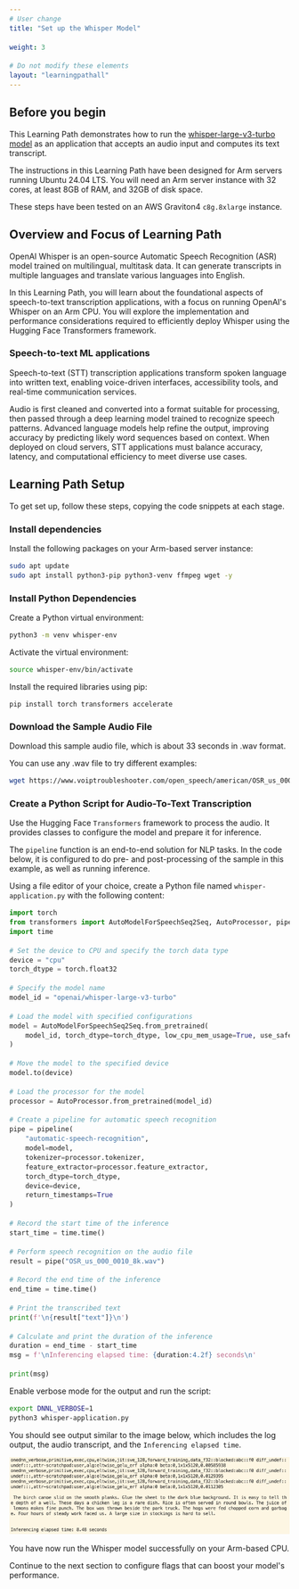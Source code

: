 ```yaml
---
# User change
title: "Set up the Whisper Model"

weight: 3

# Do not modify these elements
layout: "learningpathall"
---
```


## Before you begin

This Learning Path demonstrates how to run the [whisper-large-v3-turbo model](https://huggingface.co/openai/whisper-large-v3-turbo) as an application that accepts an audio input and computes its text transcript. 

The instructions in this Learning Path have been designed for Arm servers running Ubuntu 24.04 LTS. You will need an Arm server instance with 32 cores, at least 8GB of RAM, and 32GB of disk space. 

These steps have been tested on an AWS Graviton4 `c8g.8xlarge` instance.

## Overview and Focus of Learning Path

OpenAI Whisper is an open-source Automatic Speech Recognition (ASR) model trained on multilingual, multitask data. It can generate transcripts in multiple languages and translate various languages into English. 

In this Learning Path, you will learn about the foundational aspects of speech-to-text transcription applications, with a focus on running OpenAI's Whisper on an Arm CPU. You will explore the implementation and performance considerations required to efficiently deploy Whisper using the Hugging Face Transformers framework.

### Speech-to-text ML applications

Speech-to-text (STT) transcription applications transform spoken language into written text, enabling voice-driven interfaces, accessibility tools, and real-time communication services. 

Audio is first cleaned and converted into a format suitable for processing, then passed through a deep learning model trained to recognize speech patterns. Advanced language models help refine the output, improving accuracy by predicting likely word sequences based on context. When deployed on cloud servers, STT applications must balance accuracy, latency, and computational efficiency to meet diverse use cases.

## Learning Path Setup

To get set up, follow these steps, copying the code snippets at each stage.

### Install dependencies

Install the following packages on your Arm-based server instance:

```bash
sudo apt update
sudo apt install python3-pip python3-venv ffmpeg wget -y
```

### Install Python Dependencies

Create a Python virtual environment:

```bash
python3 -m venv whisper-env
```

Activate the virtual environment:

```bash
source whisper-env/bin/activate
```

Install the required libraries using pip:

```python3
pip install torch transformers accelerate
```

### Download the Sample Audio File

Download this sample audio file, which is about 33 seconds in .wav format. 

You can use any .wav file to try different examples:
```bash
wget https://www.voiptroubleshooter.com/open_speech/american/OSR_us_000_0010_8k.wav
```

### Create a Python Script for Audio-To-Text Transcription

Use the Hugging Face `Transformers` framework to process the audio. It provides classes to configure the model and prepare it for inference. 

The `pipeline` function is an end-to-end solution for NLP tasks. In the code below, it is configured to do pre- and post-processing of the sample in this example, as well as running inference.

Using a file editor of your choice, create a Python file named `whisper-application.py` with the following content:

```python { file_name="whisper-application.py" }
import torch
from transformers import AutoModelForSpeechSeq2Seq, AutoProcessor, pipeline
import time

# Set the device to CPU and specify the torch data type
device = "cpu"
torch_dtype = torch.float32

# Specify the model name
model_id = "openai/whisper-large-v3-turbo"

# Load the model with specified configurations
model = AutoModelForSpeechSeq2Seq.from_pretrained(
    model_id, torch_dtype=torch_dtype, low_cpu_mem_usage=True, use_safetensors=True
)

# Move the model to the specified device
model.to(device)

# Load the processor for the model
processor = AutoProcessor.from_pretrained(model_id)

# Create a pipeline for automatic speech recognition
pipe = pipeline(
    "automatic-speech-recognition",
    model=model,
    tokenizer=processor.tokenizer,
    feature_extractor=processor.feature_extractor,
    torch_dtype=torch_dtype,
    device=device,
    return_timestamps=True
)

# Record the start time of the inference
start_time = time.time()

# Perform speech recognition on the audio file
result = pipe("OSR_us_000_0010_8k.wav")

# Record the end time of the inference
end_time = time.time()

# Print the transcribed text
print(f'\n{result["text"]}\n')

# Calculate and print the duration of the inference
duration = end_time - start_time
msg = f'\nInferencing elapsed time: {duration:4.2f} seconds\n'

print(msg)
```

Enable verbose mode for the output and run the script:

```bash
export DNNL_VERBOSE=1
python3 whisper-application.py
```

You should see output similar to the image below, which includes the log output, the audio transcript, and the `Inferencing elapsed time`.

![frontend](whisper_output_no_flags.png)


You have now run the Whisper model successfully on your Arm-based CPU. 

Continue to the next section to configure flags that can boost your model's performance.
